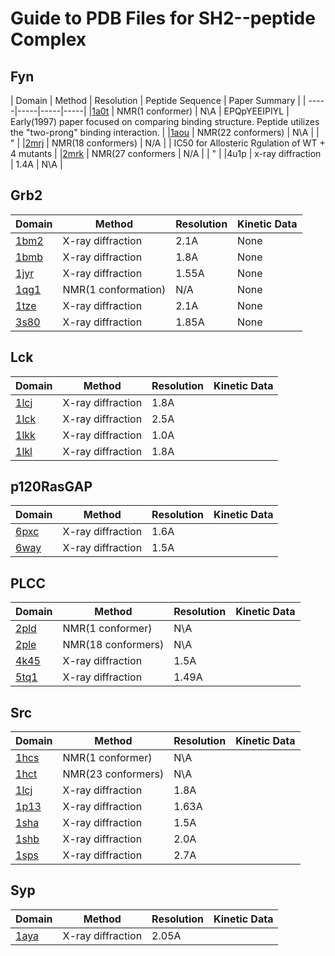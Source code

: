 # Guide to PDB Files for SH2--peptide Complex

## Fyn
| Domain | Method | Resolution | Peptide Sequence | Paper Summary |
| -----|-----|-----|-----|
|[1a0t](https://www-sciencedirect-com.colorado.idm.oclc.org/science/article/pii/S0969212697002839?via%3Dihub) | NMR(1 conformer) | N\A | EPQpYEEIPIYL | Early(1997) paper focused on comparing binding structure. Peptide utilizes the "two-prong" binding interaction. |
|[1aou](https://www-sciencedirect-com.colorado.idm.oclc.org/science/article/pii/S0969212697002839?via%3Dihub) | NMR(22 conformers) | N\A | | " |
|[2mrj](https://www-sciencedirect-com.colorado.idm.oclc.org/science/article/pii/S0969212616302660?via%3Dihub) | NMR(18 conformers) | N/A | | IC50 for Allosteric Rgulation of WT + 4 mutants |
|[2mrk](https://www-sciencedirect-com.colorado.idm.oclc.org/science/article/pii/S0969212616302660?via%3Dihub) | NMR(27 conformers | N/A | | " |
|4u1p | x-ray diffraction | 1.4A | N\A |

## Grb2
| Domain | Method | Resolution | Kinetic Data |
| -----|-----|-----|-----|
|[1bm2](https://pubs-acs-org.colorado.idm.oclc.org/doi/10.1021/jm9811007) | X-ray diffraction | 2.1A | None |
|[1bmb](https://pubs-acs-org.colorado.idm.oclc.org/doi/10.1021/jm9811007) | X-ray diffraction | 1.8A | None |
|[1jyr](https://www-sciencedirect-com.colorado.idm.oclc.org/science/article/pii/S0022283601952994?via%3Dihub) | X-ray diffraction | 1.55A | None |
|[1qg1](https://www-sciencedirect-com.colorado.idm.oclc.org/science/article/pii/S0022283699927924?via%3Dihub) | NMR(1 conformation) | N/A | None |
|[1tze](https://www-nature-com.colorado.idm.oclc.org/articles/nsb0796-586) | X-ray diffraction | 2.1A | None |
|[3s80](https://www-ncbi-nlm-nih-gov.colorado.idm.oclc.org/pmc/articles/PMC3218293/) | X-ray diffraction | 1.85A | None |

## Lck
| Domain | Method | Resolution | Kinetic Data |
| -----|-----|-----|-----|
|[1lcj](https://www-nature-com.colorado.idm.oclc.org/articles/362087a0) | X-ray diffraction | 1.8A |  |
|[1lck](https://www-nature-com.colorado.idm.oclc.org/articles/368764a0) | X-ray diffraction | 2.5A |  |
|[1lkk](https://www-sciencedirect-com.colorado.idm.oclc.org/science/article/pii/S0022283696901126?via%3Dihub)| X-ray diffraction | 1.0A |  |
|[1lkl](https://www-sciencedirect-com.colorado.idm.oclc.org/science/article/pii/S0022283696901126?via%3Dihub) | X-ray diffraction | 1.8A |  |

## p120RasGAP
| Domain | Method | Resolution | Kinetic Data |
| -----|-----|-----|-----|
|[6pxc](https://www-ncbi-nlm-nih-gov.colorado.idm.oclc.org/pmc/articles/PMC7032684/) | X-ray diffraction | 1.6A |  |
|[6way](https://www-ncbi-nlm-nih-gov.colorado.idm.oclc.org/pmc/articles/PMC7397115/) | X-ray diffraction | 1.5A |  |

## PLCC
| Domain | Method | Resolution | Kinetic Data |
| -----|-----|-----|-----|
|[2pld](https://www-sciencedirect-com.colorado.idm.oclc.org/science/article/pii/0092867494901600?via%3Dihub) | NMR(1 conformer) | N\A | |
|[2ple](https://www-sciencedirect-com.colorado.idm.oclc.org/science/article/pii/0092867494901600?via%3Dihub) | NMR(18 conformers) | N\A | |
|[4k45](https://pubs-acs-org.colorado.idm.oclc.org/doi/10.1021/bi400433b) | X-ray diffraction | 1.5A |  |
|[5tq1](https://pubs-acs-org.colorado.idm.oclc.org/doi/10.1021/acs.biochem.7b00023) | X-ray diffraction | 1.49A |  |

## Src
| Domain | Method | Resolution | Kinetic Data |
| -----|-----|-----|-----|
|[1hcs](https://pubs-acs-org.colorado.idm.oclc.org/doi/abs/10.1021/bi00007a003) | NMR(1 conformer) | N\A | | 
|[1hct](https://pubs-acs-org.colorado.idm.oclc.org/doi/abs/10.1021/bi00007a003) | NMR(23 conformers) | N\A | |
|[1lcj](https://www-nature-com.colorado.idm.oclc.org/articles/362087a0) | X-ray diffraction | 1.8A |  |
|[1p13](https://pubs-acs-org.colorado.idm.oclc.org/doi/10.1021/bi0340503) | X-ray diffraction | 1.63A |  |
|[1sha](https://www-nature-com.colorado.idm.oclc.org/articles/358646a0) | X-ray diffraction | 1.5A |  |
|[1shb](https://www-nature-com.colorado.idm.oclc.org/articles/358646a0)| X-ray diffraction | 2.0A |  |
|[1sps](https://www-sciencedirect-com.colorado.idm.oclc.org/science/article/pii/009286749390405F?via%3Dihub) | X-ray diffraction | 2.7A |  |

## Syp
| Domain | Method | Resolution | Kinetic Data |
| -----|-----|-----|-----|
|[1aya](https://www-sciencedirect-com.colorado.idm.oclc.org/science/article/pii/S0969212600000447?via%3Dihub)| X-ray diffraction | 2.05A |  |
